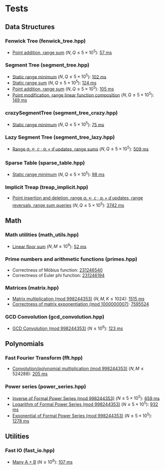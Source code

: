 # Tests

## Data Structures

### Fenwick Tree (fenwick_tree.hpp)
- [Point addition, range sum](https://judge.yosupo.jp/problem/point_add_range_sum) ($N, Q \leq 5 \times 10^5$): [57 ms](https://judge.yosupo.jp/submission/171076)

### Segment Tree (segment_tree.hpp)
- [Static range minimum](https://judge.yosupo.jp/problem/staticrmq) ($N, Q \leq 5 \times 10^5$): [102 ms](https://judge.yosupo.jp/submission/168572)
- [Static range sum](https://judge.yosupo.jp/problem/static_range_sum) ($N, Q \leq 5 \times 10^5$): [124 ms](https://judge.yosupo.jp/submission/168574)
- [Point addition, range sum](https://judge.yosupo.jp/problem/point_add_range_sum) ($N, Q \leq 5 \times 10^5$): [105 ms](https://judge.yosupo.jp/submission/168576)
- [Point modification, range linear function composition](https://judge.yosupo.jp/problem/point_set_range_composite) ($N, Q \leq 5 \times 10^5$): [149 ms](https://judge.yosupo.jp/submission/168743)

### crazySegmentTree (segment_tree_crazy.hpp)
- [Static range minimum](https://judge.yosupo.jp/problem/staticrmq) ($N, Q \leq 5 \times 10^5$): [75 ms](https://judge.yosupo.jp/submission/168740)

### Lazy Segment Tree (segment_tree_lazy.hpp)
- [Range $a_i \leftarrow c \cdot a_i + d$ updates, range sums](https://judge.yosupo.jp/problem/range_affine_range_sum) ($N, Q \leq 5 \times 10^5$): [509 ms](https://judge.yosupo.jp/submission/168738)

### Sparse Table (sparse_table.hpp)
- [Static range minimum](https://judge.yosupo.jp/problem/staticrmq) ($N, Q \leq 5 \times 10^5$): [98 ms](https://judge.yosupo.jp/submission/168502)

### Implicit Treap (treap_implicit.hpp)
- [Point insertion and deletion, range $a_i \leftarrow c \cdot a_i + d$ updates, range reversals, range sum queries](https://judge.yosupo.jp/problem/dynamic_sequence_range_affine_range_sum) ($N, Q \leq 5 \times 10^5$): [3742 ms](https://judge.yosupo.jp/submission/168888)

## Math

### Math utilities (math_utils.hpp)
- [Linear floor sum](https://judge.yosupo.jp/problem/sum_of_floor_of_linear) ($N, M \leq 10^9$): [52 ms](https://judge.yosupo.jp/submission/173167)

### Prime numbers and arithmetic functions (primes.hpp)
- Correctness of Möbius function: [231246540](https://codeforces.com/contest/1845/submission/231246540)
- Correctness of Euler phi function: [231246194](https://codeforces.com/contest/1797/submission/231246194)

### Matrices (matrix.hpp)
- [Matrix multiplication (mod 998244353)](https://judge.yosupo.jp/problem/matrix_product) ($N, M, K \leq 1024$): [1515 ms](https://judge.yosupo.jp/submission/170039)
- [Correctness of matrix exponentiation (mod 1000000007)](https://cses.fi/problemset/task/1096/): [7595524](https://cses.fi/paste/8ecd1ba48e13c19873e604/)

### GCD Convolution (gcd_convolution.hpp)
- [GCD Convolution (mod 998244353)](https://judge.yosupo.jp/problem/gcd_convolution) ($N \leq 10^6$): [123 ms](https://judge.yosupo.jp/submission/170565)

## Polynomials

### Fast Fourier Transform (fft.hpp)
- [Convolution/polynomial multiplication (mod 998244353)](https://judge.yosupo.jp/problem/convolution_mod) ($N, M \leq 524288$): [205 ms](https://judge.yosupo.jp/submission/168967)

### Power series (power_series.hpp)
- [Inverse of Formal Power Series (mod 998244353)](https://judge.yosupo.jp/problem/inv_of_formal_power_series) ($N \leq 5 \times 10^5$): [659 ms](https://judge.yosupo.jp/submission/168989)
- [Logarithm of Formal Power Series (mod 998244353)](https://judge.yosupo.jp/problem/log_of_formal_power_series) ($N \leq 5 \times 10^5$): [932 ms](https://judge.yosupo.jp/submission/168990)
- [Exponential of Formal Power Series (mod 998244353)](https://judge.yosupo.jp/problem/exp_of_formal_power_series) ($N \leq 5 \times 10^5$): [1278 ms](https://judge.yosupo.jp/submission/169042)

## Utilities

### Fast IO (fast_io.hpp)
- [Many A + B](https://judge.yosupo.jp/problem/many_aplusb) ($N \leq 10^6$): [107 ms](https://judge.yosupo.jp/submission/168745)